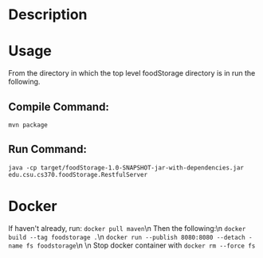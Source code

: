 # Description
# Usage
From the directory in which the top level foodStorage directory is in run the following.
## Compile Command:
`mvn package`
## Run Command:
`java -cp target/foodStorage-1.0-SNAPSHOT-jar-with-dependencies.jar edu.csu.cs370.foodStorage.RestfulServer`
# Docker
If haven't already, run: `docker pull maven`\n
Then the following:\n
`docker build --tag foodstorage .`\n
`docker run --publish 8080:8080 --detach -name fs foodstorage`\n
\n
Stop docker container with `docker rm --force fs`
